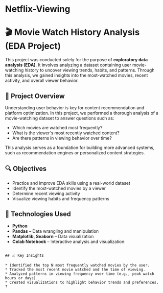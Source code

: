 # Netflix-Viewing

# 🎬 Movie Watch History Analysis (EDA Project)

This project was conducted solely for the purpose of **exploratory data analysis (EDA)**. It involves analyzing a dataset containing user movie-watching history to uncover viewing trends, habits, and patterns. Through this analysis, we gained insights into the most-watched movies, recent activity, and overall viewer behavior.

## 📁 Project Overview

Understanding user behavior is key for content recommendation and platform optimization. In this project, we performed a thorough analysis of a movie-watching dataset to answer questions such as:

* Which movies are watched most frequently?
* What is the viewer's most recently watched content?
* Are there patterns in viewing behavior over time?

This analysis serves as a foundation for building more advanced systems, such as recommendation engines or personalized content strategies.

## 🔍 Objectives

* Practice and improve EDA skills using a real-world dataset
* Identify the most-watched movies by a viewer
* Determine recent viewing activity
* Visualize viewing habits and frequency patterns

## 🧰 Technologies Used

* **Python**
* **Pandas** – Data wrangling and manipulation
* **Matplotlib, Seaborn** – Data visualization
* **Colab Notebook** – Interactive analysis and visualization


```

## 📈 Key Insights

* Identified the top N most frequently watched movies by the user.
* Tracked the most recent movie watched and the time of viewing.
* Analyzed patterns in viewing frequency over time (e.g., peak watch hours or days).
* Created visualizations to highlight behavior trends and preferences.
?
